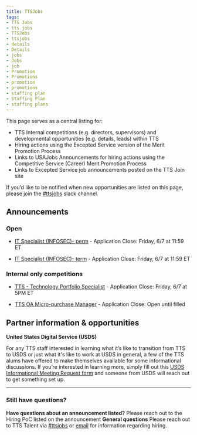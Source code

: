```yaml
---
title: TTSJobs
tags:
- TTS Jobs
- tts jobs
- TTSJobs
- ttsjobs
- details
- Details
- jobs 
- Jobs
- job
- Promotion
- Promotions
- promotion
- promotions
- staffing plan
- Staffing Plan
- staffing plans
---
```


This page serves as a central listing for:

- TTS Internal competitions (e.g. directors, supervisors) and developmental opportunities (e.g. details, leads) within TTS
- Hiring actions using the Excepted Service version of the Merit Promotion Process
- Links to USAJobs Announcements for hiring actions using the Competitive Service (Career) Merit Promotion Process
- Links to Excepted Service job announcements posted on the TTS Join site

If you’d like to be notified when new opportunities are listed on this page, please join the [#ttsjobs](https://gsa-tts.slack.com/messages/ttsjobs/) slack channel.

## Announcements

### Open

- [IT Specialist (INFOSEC)- perm](https://www.usajobs.gov/GetJob/ViewDetails/535392100) - Application Close: Friday, 6/7 at 11:59 ET

- [IT Specialist (INFOSEC)- term](https://www.usajobs.gov/GetJob/ViewDetails/535406200) - Application Close: Friday, 6/7 at 11:59 ET

### Internal only competitions

- [TTS - Technology Portfolio Specialist](https://docs.google.com/document/d/1G05MxLIwxhoFDXkCt3zdaDHM_tHdtFA9NWkQMb0dl8Q/edit?ts=5ce568bd) - Application Close: Friday, 6/7 at 5PM ET

- [TTS OA Micro-purchase Manager](https://docs.google.com/document/d/1f6Yn8ttzkuTd0_7EzdGHVqAbyzFzaBcJfqO6nUQcD5c/edit?usp=sharing) - Application Close: Open until filled

## Partner information & opportunities

**United States Digital Service (USDS)**

For any TTS staff interested in learning what it’s like to transition from TTS to USDS or just what it's like to work at USDS in general, a few of the TTS alums have offered to make themselves available for some informational discussions. If you’re interested in learning more, simply fill out this [USDS Informational Meeting Request form](https://docs.google.com/forms/d/e/1FAIpQLSfzbkhF6ahHv8-mu3BOpl6l7qg_kVyHuGUpDMcA-cPW60BfoQ/viewform?usp=sf_link) and someone from USDS will reach out to get something set up.

---------------------------------------------------------------------

### Still have questions?

**Have questions about an announcement listed?** Please reach out to the Hiring PoC listed on the announcement
**General questions** Please reach out to TTS Talent via [#ttsjobs](https://gsa-tts.slack.com/messages/ttsjobs/) or [email](mailto:tts-talentteam@gsa.gov) for information regarding hiring.
